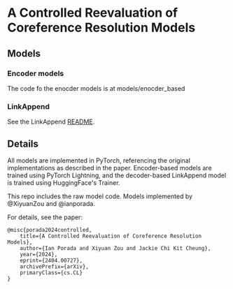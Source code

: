 # A Controlled Reevaluation of Coreference Resolution Models

## Models

### Encoder models

The code fo the enocder models is at models/enocder_based

### LinkAppend

See the LinkAppend [README](models/decoder_based/LinkAppend/README.md).

## Details

All models are implemented in PyTorch, referencing the original implementations as described in the paper. Encoder-based models are trained using PyTorch Lightning,  and the decoder-based LinkAppend model is trained using HuggingFace's Trainer.

This repo includes the raw model code. Models implemented by @XiyuanZou and @ianporada.

For details, see the paper:
```
@misc{porada2024controlled,
    title={A Controlled Reevaluation of Coreference Resolution Models},
    author={Ian Porada and Xiyuan Zou and Jackie Chi Kit Cheung},
    year={2024},
    eprint={2404.00727},
    archivePrefix={arXiv},
    primaryClass={cs.CL}
}
```
